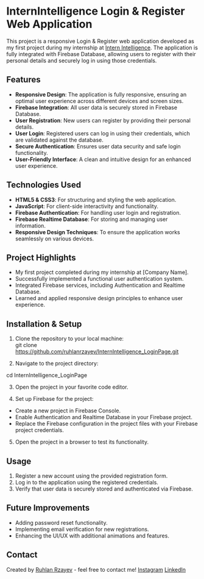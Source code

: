 # InternIntelligence Login & Register Web Application

This project is a responsive Login & Register web application developed as my first project during my internship at [Intern Intelligence](https://www.linkedin.com/company/intern-intelligence/). The application is fully integrated with Firebase Database, allowing users to register with their personal details and securely log in using those credentials.

## Features

- **Responsive Design**: The application is fully responsive, ensuring an optimal user experience across different devices and screen sizes.
- **Firebase Integration**: All user data is securely stored in Firebase Database.
- **User Registration**: New users can register by providing their personal details.
- **User Login**: Registered users can log in using their credentials, which are validated against the database.
- **Secure Authentication**: Ensures user data security and safe login functionality.
- **User-Friendly Interface**: A clean and intuitive design for an enhanced user experience.

## Technologies Used

- **HTML5 & CSS3**: For structuring and styling the web application.
- **JavaScript**: For client-side interactivity and functionality.
- **Firebase Authentication**: For handling user login and registration.
- **Firebase Realtime Database**: For storing and managing user information.
- **Responsive Design Techniques**: To ensure the application works seamlessly on various devices.

## Project Highlights

- My first project completed during my internship at [Company Name].
- Successfully implemented a functional user authentication system.
- Integrated Firebase services, including Authentication and Realtime Database.
- Learned and applied responsive design principles to enhance user experience.

## Installation & Setup

1. Clone the repository to your local machine:  
   git clone https://github.com/ruhlanrzayev/InternIntelligence_LoginPage.git
   
2. Navigate to the project directory:
   
  cd InternIntelligence_LoginPage

3. Open the project in your favorite code editor.

4. Set up Firebase for the project:

- Create a new project in Firebase Console.
- Enable Authentication and Realtime Database in your Firebase project.
- Replace the Firebase configuration in the project files with your Firebase project credentials.

5. Open the project in a browser to test its functionality.

## Usage

1. Register a new account using the provided registration form.
2. Log in to the application using the registered credentials.
3. Verify that user data is securely stored and authenticated via Firebase.

## Future Improvements

- Adding password reset functionality.
- Implementing email verification for new registrations.
- Enhancing the UI/UX with additional animations and features.

## Contact

Created by [Ruhlan Rzayev](https://github.com/ruhlanrzayev) - feel free to contact me!
[Instagram](https://instagram.com/ruhlan33) [LinkedIn](https://linkedin.com/in/ruhlanrzayev)

